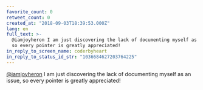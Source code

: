 ```yaml
---
favorite_count: 0
retweet_count: 0
created_at: "2018-09-03T18:39:53.000Z"
lang: en
full_text: >-
  @iamjoyheron I am just discovering the lack of documenting myself as an issue,
  so every pointer is greatly appreciated!
in_reply_to_screen_name: coderbyheart
in_reply_to_status_id_str: "1036684627203764225"
---
```


[@iamjoyheron](https://twitter.com/iamjoyheron) I am just discovering the lack
of documenting myself as an issue, so every pointer is greatly appreciated!
